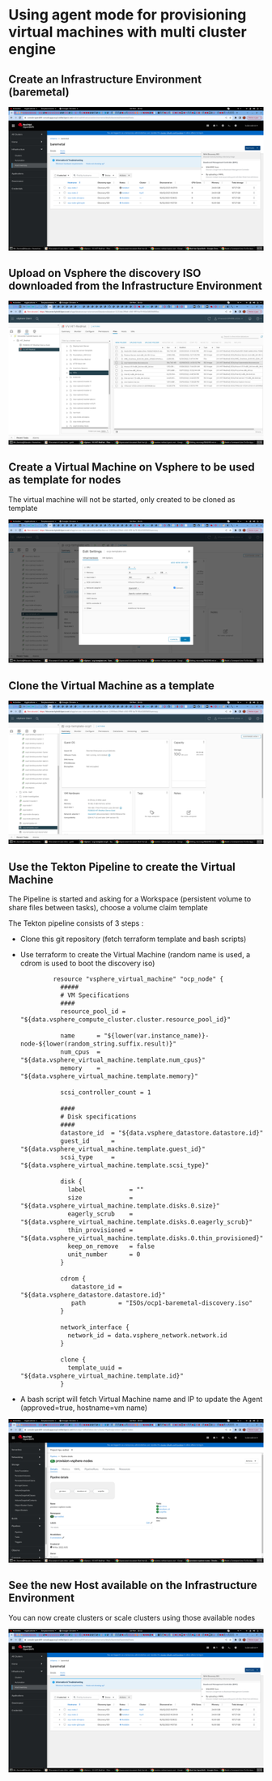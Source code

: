 # Using agent mode for provisioning virtual machines with multi cluster engine

## Create an Infrastructure Environment (baremetal)

[![See the Host](https://github.com/fdavalo/mce-agent-provision-vms/blob/main/agent-vsphere.png?raw=true)](agent-vsphere.png)

## Upload on Vsphere the discovery ISO downloaded from the Infrastructure Environment

[![Upload ISO on vsphere](https://github.com/fdavalo/mce-agent-provision-vms/blob/main/vsphere-iso.png?raw=true)](vsphere-iso.png)

## Create a Virtual Machine on Vsphere to be used as template for nodes

   The virtual machine will not be started, only created to be cloned as template
   
[![Create a virtual machine on vsphere](https://github.com/fdavalo/mce-agent-provision-vms/blob/main/vsphere-vm-template.png?raw=true)](vsphere-vm-template.png)

## Clone the Virtual Machine as a template
   
[![Clone the virtual machine as a template on vsphere](https://github.com/fdavalo/mce-agent-provision-vms/blob/main/vsphere-template.png?raw=true)](vsphere-template.png)

## Use the Tekton Pipeline to create the Virtual Machine
   
   The Pipeline is started and asking for a Workspace (persistent volume to share files between tasks), choose a volume claim template

   The Tekton pipeline consists of 3 steps :

* Clone this git repository (fetch terraform template and bash scripts)

* Use terraform to create the Virtual Machine (random name is used, a cdrom is used to boot the discovery iso)

               resource "vsphere_virtual_machine" "ocp_node" {
                 #####
                 # VM Specifications
                 ####
                 resource_pool_id = "${data.vsphere_compute_cluster.cluster.resource_pool_id}" 

                 name      = "${lower(var.instance_name)}-node-${lower(random_string.suffix.result)}"
                 num_cpus  = "${data.vsphere_virtual_machine.template.num_cpus}"
                 memory    = "${data.vsphere_virtual_machine.template.memory}"

                 scsi_controller_count = 1

                 ####
                 # Disk specifications
                 ####
                 datastore_id  = "${data.vsphere_datastore.datastore.id}"
                 guest_id      = "${data.vsphere_virtual_machine.template.guest_id}"
                 scsi_type     = "${data.vsphere_virtual_machine.template.scsi_type}"

                 disk {
                   label            = ""
                   size             = "${data.vsphere_virtual_machine.template.disks.0.size}"
                   eagerly_scrub    = "${data.vsphere_virtual_machine.template.disks.0.eagerly_scrub}"
                   thin_provisioned = "${data.vsphere_virtual_machine.template.disks.0.thin_provisioned}"
                   keep_on_remove   = false 
                   unit_number      = 0
                 }

                 cdrom {
                    datastore_id = "${data.vsphere_datastore.datastore.id}"
                    path         = "ISOs/ocp1-baremetal-discovery.iso"
                 }

                 network_interface {
                   network_id = data.vsphere_network.network.id
                 }

                 clone {
                   template_uuid = "${data.vsphere_virtual_machine.template.id}"
                 }

* A bash script will fetch Virtual Machine name and IP to update the Agent (approved=true, hostname=vm name)

[![Pipeline to create the virtual machine](https://github.com/fdavalo/mce-agent-provision-vms/blob/main/pipeline-vsphere.png?raw=true)](pipeline-vsphere.png)

## See the new Host available on the Infrastructure Environment
   
   You can now create clusters or scale clusters using those available nodes
   
[![See the Host](https://github.com/fdavalo/mce-agent-provision-vms/blob/main/agent-vsphere.png?raw=true)](agent-vsphere.png)

